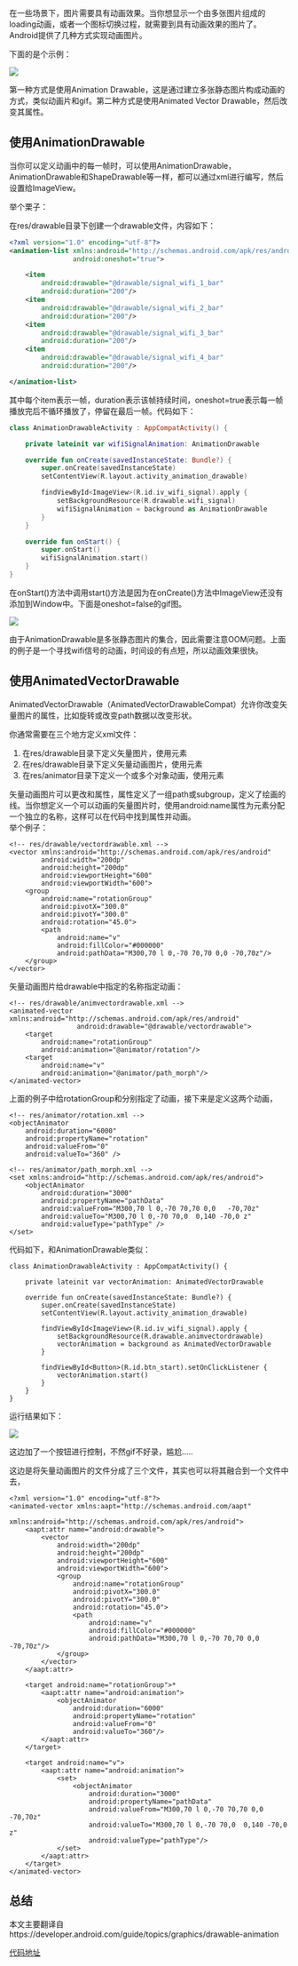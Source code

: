 在一些场景下，图片需要具有动画效果。当你想显示一个由多张图片组成的loading动画，或者一个图标切换过程，就需要到具有动画效果的图片了。Android提供了几种方式实现动画图片。  

下面的是个示例：  

![](https://developer.android.com/training/animation/videos/drawable-animation.gif)

第一种方式是使用Animation Drawable，这是通过建立多张静态图片构成动画的方式，类似动画片和gif。第二种方式是使用Animated Vector Drawable，然后改变其属性。  

## 使用AnimationDrawable 

当你可以定义动画中的每一帧时，可以使用AnimationDrawable，AnimationDrawable和ShapeDrawable等一样，都可以通过xml进行编写，然后设置给ImageView。  

举个栗子：  

在res/drawable目录下创建一个drawable文件，内容如下：  

```xml
<?xml version="1.0" encoding="utf-8"?>
<animation-list xmlns:android="http://schemas.android.com/apk/res/android"
                android:oneshot="true">

    <item
        android:drawable="@drawable/signal_wifi_1_bar"
        android:duration="200"/>
    <item
        android:drawable="@drawable/signal_wifi_2_bar"
        android:duration="200"/>
    <item
        android:drawable="@drawable/signal_wifi_3_bar"
        android:duration="200"/>
    <item
        android:drawable="@drawable/signal_wifi_4_bar"
        android:duration="200"/>

</animation-list>
```

其中每个item表示一帧，duration表示该帧持续时间，oneshot=true表示每一帧播放完后不循环播放了，停留在最后一帧。代码如下：  

```kotlin
class AnimationDrawableActivity : AppCompatActivity() {

    private lateinit var wifiSignalAnimation: AnimationDrawable

    override fun onCreate(savedInstanceState: Bundle?) {
        super.onCreate(savedInstanceState)
        setContentView(R.layout.activity_animation_drawable)

        findViewById<ImageView>(R.id.iv_wifi_signal).apply {
            setBackgroundResource(R.drawable.wifi_signal)
            wifiSignalAnimation = background as AnimationDrawable
        }
    }

    override fun onStart() {
        super.onStart()
        wifiSignalAnimation.start()
    }
}
```

在onStart()方法中调用start()方法是因为在onCreate()方法中ImageView还没有添加到Window中。下面是oneshot=false的gif图。  

![](https://ws1.sinaimg.cn/large/006tNbRwly1fxkeijdj07g30830el0su.gif)

由于AnimationDrawable是多张静态图片的集合，因此需要注意OOM问题。上面的例子是一个寻找wifi信号的动画，时间设的有点短，所以动画效果很快。  

## 使用AnimatedVectorDrawable  

AnimatedVectorDrawable（AnimatedVectorDrawableCompat）允许你改变矢量图片的属性，比如旋转或改变path数据以改变形状。  

你通常需要在三个地方定义xml文件：  

1. 在res/drawable目录下定义矢量图片，使用<vector>元素  
2. 在res/drawable目录下定义矢量动画图片，使用<animated-vector>元素  
3. 在res/animator目录下定义一个或多个对象动画，使用<objectAnimator>元素   

矢量动画图片可以更改<group>和<path>属性，<group>属性定义了一组path或subgroup，<path>定义了绘画的线。当你想定义一个可以动画的矢量图片时，使用android:name属性为元素分配一个独立的名称，这样可以在代码中找到属性并动画。  
举个例子：  
```
<!-- res/drawable/vectordrawable.xml -->
<vector xmlns:android="http://schemas.android.com/apk/res/android"
        android:width="200dp"
        android:height="200dp"
        android:viewportHeight="600"
        android:viewportWidth="600">
    <group
        android:name="rotationGroup"
        android:pivotX="300.0"
        android:pivotY="300.0"
        android:rotation="45.0">
        <path
            android:name="v"
            android:fillColor="#000000"
            android:pathData="M300,70 l 0,-70 70,70 0,0 -70,70z"/>
    </group>
</vector>
```

矢量动画图片给drawable中指定的名称指定动画：  

```
<!-- res/drawable/animvectordrawable.xml -->
<animated-vector xmlns:android="http://schemas.android.com/apk/res/android"
                 android:drawable="@drawable/vectordrawable">
    <target
        android:name="rotationGroup"
        android:animation="@animator/rotation"/>
    <target
        android:name="v"
        android:animation="@animator/path_morph"/>
</animated-vector>
```

上面的例子中给rotationGroup和分别指定了动画，接下来是定义这两个动画，  

```
<!-- res/animator/rotation.xml -->
<objectAnimator
    android:duration="6000"
    android:propertyName="rotation"
    android:valueFrom="0"
    android:valueTo="360" />
```

```
<!-- res/animator/path_morph.xml -->
<set xmlns:android="http://schemas.android.com/apk/res/android">
    <objectAnimator
        android:duration="3000"
        android:propertyName="pathData"
        android:valueFrom="M300,70 l 0,-70 70,70 0,0   -70,70z"
        android:valueTo="M300,70 l 0,-70 70,0  0,140 -70,0 z"
        android:valueType="pathType" />
</set>
```

代码如下，和AnimationDrawable类似：  

```
class AnimationDrawableActivity : AppCompatActivity() {

    private lateinit var vectorAnimation: AnimatedVectorDrawable

    override fun onCreate(savedInstanceState: Bundle?) {
        super.onCreate(savedInstanceState)
        setContentView(R.layout.activity_animation_drawable)

        findViewById<ImageView>(R.id.iv_wifi_signal).apply {
            setBackgroundResource(R.drawable.animvectordrawable)
            vectorAnimation = background as AnimatedVectorDrawable
        }
        
        findViewById<Button>(R.id.btn_start).setOnClickListener {
            vectorAnimation.start()
        }
    }
}
```

运行结果如下：  

![](https://ws3.sinaimg.cn/large/006tNbRwly1fxkfe3jme0g30830g9aay.gif)

这边加了一个按钮进行控制，不然gif不好录，尴尬.....  

这边是将矢量动画图片的文件分成了三个文件，其实也可以将其融合到一个文件中去，

```
<?xml version="1.0" encoding="utf-8"?>
<animated-vector xmlns:aapt="http://schemas.android.com/aapt"
                 xmlns:android="http://schemas.android.com/apk/res/android">
    <aapt:attr name="android:drawable">
        <vector
            android:width="200dp"
            android:height="200dp"
            android:viewportHeight="600"
            android:viewportWidth="600">
            <group
                android:name="rotationGroup"
                android:pivotX="300.0"
                android:pivotY="300.0"
                android:rotation="45.0">
                <path
                    android:name="v"
                    android:fillColor="#000000"
                    android:pathData="M300,70 l 0,-70 70,70 0,0 -70,70z"/>
            </group>
        </vector>
    </aapt:attr>

    <target android:name="rotationGroup">*
        <aapt:attr name="android:animation">
            <objectAnimator
                android:duration="6000"
                android:propertyName="rotation"
                android:valueFrom="0"
                android:valueTo="360"/>
        </aapt:attr>
    </target>

    <target android:name="v">
        <aapt:attr name="android:animation">
            <set>
                <objectAnimator
                    android:duration="3000"
                    android:propertyName="pathData"
                    android:valueFrom="M300,70 l 0,-70 70,70 0,0 -70,70z"
                    android:valueTo="M300,70 l 0,-70 70,0  0,140 -70,0 z"
                    android:valueType="pathType"/>
            </set>
        </aapt:attr>
    </target>
</animated-vector>
```

## 总结 

本文主要翻译自https://developer.android.com/guide/topics/graphics/drawable-animation  



[代码地址](https://github.com/wangli135/ClimbDemo/tree/master/jetpackdemo/src/main/java/com/xingfeng/jetpackdemo/animation)